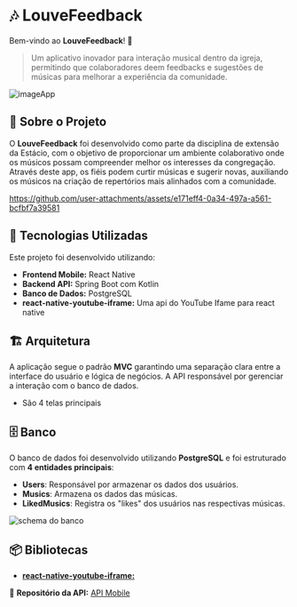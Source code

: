 # 🎶 LouveFeedback

Bem-vindo ao **LouveFeedback**! 👋

> Um aplicativo inovador para interação musical dentro da igreja, permitindo que colaboradores deem feedbacks e sugestões de músicas para melhorar a experiência da comunidade.

![imageApp](https://github.com/user-attachments/assets/fb0bf7ee-2fd9-4278-8e65-d90c80a7a4e1)

## 📌 Sobre o Projeto

O **LouveFeedback** foi desenvolvido como parte da disciplina de extensão da Estácio, com o objetivo de proporcionar um ambiente colaborativo onde os músicos possam compreender melhor os interesses da congregação. Através deste app, os fiéis podem curtir músicas e sugerir novas, auxiliando os músicos na criação de repertórios mais alinhados com a comunidade.


https://github.com/user-attachments/assets/e171eff4-0a34-497a-a561-bcfbf7a39581



## 🚀 Tecnologias Utilizadas

Este projeto foi desenvolvido utilizando:
- **Frontend Mobile:** React Native
- **Backend API:** Spring Boot com Kotlin
- **Banco de Dados:** PostgreSQL
- **react-native-youtube-iframe:** Uma api do YouTube Ifame para react native

## 🏗 Arquitetura

A aplicação segue o padrão **MVC**  garantindo uma separação clara entre a interface do usuário e lógica de negócios. A API responsável por gerenciar a interação com o banco de dados.
- São 4 telas principais 


## 🗄️ Banco
O banco de dados foi desenvolvido utilizando **PostgreSQL** e foi estruturado com **4 entidades principais**:

- **Users**: Responsável por armazenar os dados dos usuários.
- **Musics**: Armazena os dados das músicas.
- **LikedMusics**: Registra os "likes" dos usuários nas respectivas músicas.

![schema do banco](https://github.com/user-attachments/assets/0c5cdce8-3fb8-4f14-95b4-df924bda9b6d)



## 📦 Bibliotecas
- [**react-native-youtube-iframe:**](https://www.npmjs.com/package/react-native-youtube-iframe)

🔗 **Repositório da API:** [API Mobile](https://github.com/3vinicius/API_MOBILE)
